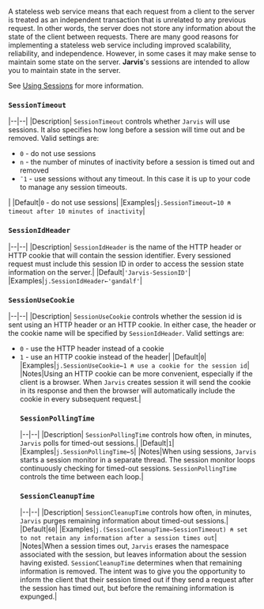 A stateless web service means that each request from a client to the server is treated as an independent transaction that is unrelated to any previous request. In other words, the server does not store any information about the state of the client between requests. There are many good reasons for implementing a stateless web service including improved scalability, reliability, and independence. However, in some cases it may make sense to maintain some state on the server. **Jarvis**'s sessions are intended to allow you to maintain state in the server.

See [Using Sessions](./sessions.md) for more information.

### `SessionTimeout`
|--|--|
|Description| `SessionTimeout` controls whether `Jarvis` will use sessions. It also specifies how long before a session will time out and be removed. Valid settings are:<ul><li>`0` - do not use sessions</li><li>`n` - the number of minutes of inactivity before a session is timed out and removed</li><li>`¯1` - use sessions without any timeout. In this case it is up to your code to manage any session timeouts.</li></ul>|
|Default|`0` - do not use sessions|
|Examples|`j.SessionTimeout←10 ⍝ timeout after 10 minutes of inactivity`|

### `SessionIdHeader`
|--|--|
|Description| `SessionIdHeader` is the name of the HTTP header or HTTP cookie that will contain the session identifier. Every sessioned request must include this session ID in order to access the session state information on the server.|
|Default|`'Jarvis-SessionID'`|
|Examples|`j.SessionIdHeader←'gandalf'`|

### `SessionUseCookie`
|--|--|
|Description| `SessionUseCookie` controls whether the session id is sent using an HTTP header or an HTTP cookie. In either case, the header or the cookie name will be specified by `SessionIdHeader`. Valid settings are:<ul><li>`0` - use the HTTP header instead of a cookie</li><li>`1` - use an HTTP cookie instead of the header|
|Default|`0`|
|Examples|`j.SessionUseCookie←1 ⍝ use a cookie for the session id`|
|Notes|Using an HTTP cookie can be more convenient, especially if the client is a browser. When `Jarvis` creates session it will send the cookie in its response and then the browser will automatically include the cookie in every subsequent request.| 

### `SessionPollingTime` 
|--|--|
|Description| `SessionPollingTime` controls how often, in minutes, `Jarvis` polls for timed-out sessions.|
|Default|`1`|
|Examples|`j.SessionPollingTime←5`|
|Notes|When using sessions, `Jarvis` starts a session monitor in a separate thread. The session monitor loops continuously checking for timed-out sessions. `SessionPollingTime` controls the time between each loop.|

### `SessionCleanupTime` 
|--|--|
|Description| `SessionCleanupTime` controls how often, in minutes, `Jarvis` purges remaining information about timed-out sessions.|
|Default|`60`|
|Examples|`j.(SessionCleanupTime←SessionTimeout) ⍝ set to not retain any information after a session times out`|
|Notes|When a session times out, `Jarvis` erases the namespace associated with the session, but leaves information about the session having existed. `SessionCleanupTime` determines when that remaining information is removed. The intent was to give you the opportunity to inform the client that their session timed out if they send a request after the session has timed out, but before the remaining information is expunged.|